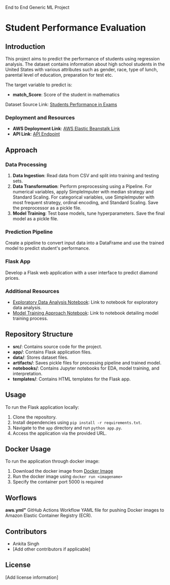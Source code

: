 End to End Generic ML Project
# Student Performance Evaluation

## Introduction

This project aims to predict the performance of students using regression analysis. The dataset contains information about high school students in the United States with various attributes such as gender, race, type of lunch, parental level of education, preparation for test etc.

The target variable to predict is:

- **match_Score**: Score of the student in mathematics

Dataset Source Link: [Students Performance in Exams]( https://www.kaggle.com/datasets/spscientist/students-performance-in-exams?datasetId=74977)


### Deployment and Resources

- **AWS Deployment Link**: [AWS Elastic Beanstalk Link](http://gemstonepriceutkarshgaikwad-env.eba-7zp3wapg.ap-south-1.elasticbeanstalk.com/)
- **API Link**: [API Endpoint](http://gemstonepriceutkarshgaikwad-env.eba-7zp3wapg.ap-south-1.elasticbeanstalk.com/predictAPI)

## Approach

### Data Processing

1. **Data Ingestion**: Read data from CSV and split into training and testing sets.
2. **Data Transformation**: Perform preprocessing using a Pipeline. For numerical variables, apply SimpleImputer with median strategy and Standard Scaling. For categorical variables, use SimpleImputer with most frequent strategy, ordinal encoding, and Standard Scaling. Save the preprocessor as a pickle file.
3. **Model Training**: Test base models, tune hyperparameters. Save the final model as a pickle file.

### Prediction Pipeline

Create a pipeline to convert input data into a DataFrame and use the trained model to predict student's performance.

### Flask App

Develop a Flask web application with a user interface to predict diamond prices.

### Additional Resources

- [Exploratory Data Analysis Notebook]((https://github.com/ankitajaiwar/GenericML/blob/main/src/notebook/EDA.ipynb)): Link to notebook for exploratory data analysis.
- [Model Training Approach Notebook]((https://github.com/ankitajaiwar/GenericML/blob/main/src/notebook/MODEL%20TRAINING.ipynb)): Link to notebook detailing model training process.

## Repository Structure
- **src/**: Contains source code for the project.
- **app/**: Contains Flask application files.
- **data/**: Stores dataset files.
- **artifacts/**: Saves pickle files for processing pipeline and trained model.
- **notebooks/**: Contains Jupyter notebooks for EDA, model training, and interpretation.
- **templates/**: Contains HTML templates for the Flask app.

## Usage

To run the Flask application locally:

1. Clone the repository.
2. Install dependencies using `pip install -r requirements.txt`.
3. Navigate to the `app` directory and run `python app.py`.
4. Access the application via the provided URL.

## Docker Usage

To run the application through docker image:

1. Download the docker image from [Docker Image](https://hub.docker.com/repository/docker/ankitajaiwar/genericmlapp)
2. Run the docker image using `docker run <imagename>`
3. Specify the container port 5000 is required

## Worflows
**aws.yml"**
GitHub Actions Workflow YAML file for pushing Docker images to Amazon Elastic Container Registry (ECR).

## Contributors

- Ankita Singh
- [Add other contributors if applicable]

## License

[Add license information]
